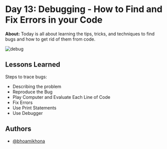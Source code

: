 # Day 13: Debugging - How to Find and Fix Errors in your Code

**About:** Today is all about learning the tips, tricks, and techniques to find bugs and how to get rid of them from code.

![debug](https://user-images.githubusercontent.com/50435319/222472406-9044df4e-6e92-40c8-8100-eac5a872dfbe.png)

## Lessons Learned

Steps to trace bugs:

- Describing the problem
- Reproduce the Bug
- Play Computer and Evaluate Each Line of Code
- Fix Errors
- Use Print Statements
- Use Debugger

## Authors

- [@bhoamikhona](https://github.com/bhoamikhona)
